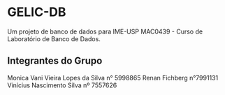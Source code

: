 # GELIC-DB
Um projeto de banco de dados para IME-USP MAC0439 - Curso de Laboratório de Banco de Dados.

## Integrantes do Grupo

Monica Vani Vieira Lopes da Silva n° 5998865
Renan Fichberg n°7991131
Vinícius Nascimento Silva nº 7557626
